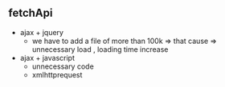 ## fetchApi

- ajax + jquery
  - we have to add a file of more than 100k => that cause => unnecessary load , loading time increase
- ajax + javascript
  - unnecessary code
  - xmlhttprequest
